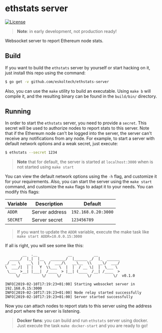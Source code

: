 # ethstats server
[![License](https://img.shields.io/badge/License-GPLv3%202.0-brightgreen.svg?style=for-the-badge)](https://www.gnu.org/licenses/gpl-3.0)

>**Note**: in early development, not production ready!

Websocket server to report Ethereum node stats.


## Build

If you want to build the `ethstats` server by yourself or start hacking on it,
just install this repo using the command:

```bash
$ go get -v github.com/eskoltech/ethstats-server
```

Also, you can use the `make` utility to build an executable. Using `make b` will
compile it, and the resulting binary can be found in the `build/bin/` directory.

## Running

In order to start the `ethstats` server, you need to provide a `secret`. This secret will 
be used to authorize nodes to report stats to this server. Note that if the Ethereum node 
can't be logged into the server, the server can't receive any notifications from any node.
For example, to start a server with default network options and a weak secret, just execute:

```bash
$ ethstats --secret 1234
```
>**Note** that for default, the server is started at `localhost:3000` when is not started using `make start`

You can view the default network options using the `-h` flag, and customize it for
your requirements. Also, you can start the server using the `make start` command, and customize 
the `make` flags to adapt it to your needs. You can modify this flags:

| **Variable** 	| **Description** 	| **Default**         	|
|--------------	|-----------------	|---------------------	|
| `ADDR`       	| Server address  	| `192.168.0.20:3000` 	|
| `SECRET`     	| Server secret   	| `123456789`         	|
>If you want to update the `ADDR` variable, execute the make task like `make start ADDR=10.0.0.15:3000`

If all is right, you will see some like this:

```
        __  .__              __          __
  _____/  |_|  |__   _______/  |______ _/  |_  ______
_/ __ \   __\  |  \ /  ___/\   __\__  \\   __\/  ___/
\  ___/|  | |   Y  \\___ \  |  |  / __ \|  |  \___ \
 \___  >__| |___|  /____  > |__| (____  /__| /____  >
     \/          \/     \/            \/          \/  v0.1.0

INFO[2019-02-10T17:19:23+01:00] Starting websocket server in 192.168.0.15:3000
INFO[2019-02-10T17:19:23+01:00] Node relay started successfully
INFO[2019-02-10T17:19:23+01:00] Server started successfully

```

Now you can attach nodes to report stats to this server using the address and port where 
the server is listening.

>**Docker fans**: you can build and run `ethstats` server using docker. Just execute the task `make docker-start`
and you are ready to go!
